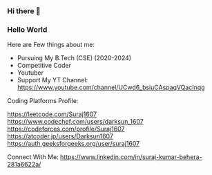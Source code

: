### Hi there 👋
### Hello World 

Here are Few things about me:
   - Pursuing My B.Tech (CSE) (2020-2024)
   - Competitive Coder
   - Youtuber
   - Support My YT Channel: https://www.youtube.com/channel/UCwd6_bsiuCAspaqVQacInqg


Coding Platforms Profile:

   https://leetcode.com/Suraj1607
   https://www.codechef.com/users/darksun_1607
   https://codeforces.com/profile/Suraj1607
   https://atcoder.jp/users/Darksun1607
   https://auth.geeksforgeeks.org/user/suraj1607

Connect With Me:
https://www.linkedin.com/in/suraj-kumar-behera-281a6622a/
   







<!--
**Suraj1719/Suraj1719** is a ✨ _special_ ✨ repository because its `README.md` (this file) appears on your GitHub profile.

Here are some ideas to get you started:

- 🔭 I’m currently working on ...
- 🌱 I’m currently learning ...
- 👯 I’m looking to collaborate on ...
- 🤔 I’m looking for help with ...
- 💬 Ask me about ...
- 📫 How to reach me: ...
- 😄 Pronouns: ...
- ⚡ Fun fact: ...
-->
